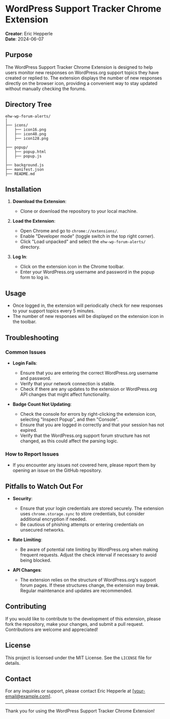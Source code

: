 # WordPress Support Tracker Chrome Extension

**Creator**: Eric Hepperle  
**Date**: 2024-06-07  

## Purpose

The WordPress Support Tracker Chrome Extension is designed to help users monitor new responses on WordPress.org support topics they have created or replied to. The extension displays the number of new responses directly on the browser icon, providing a convenient way to stay updated without manually checking the forums.

## Directory Tree

```
ehw-wp-forum-alerts/
│
├── icons/
│   ├── icon16.png
│   ├── icon48.png
│   ├── icon128.png
│
├── popup/
│   ├── popup.html
│   ├── popup.js
│
├── background.js
├── manifest.json
├── README.md
```

## Installation

1. **Download the Extension**:
    - Clone or download the repository to your local machine.

2. **Load the Extension**:
    - Open Chrome and go to `chrome://extensions/`.
    - Enable "Developer mode" (toggle switch in the top right corner).
    - Click "Load unpacked" and select the `ehw-wp-forum-alerts/` directory.

3. **Log In**:
    - Click on the extension icon in the Chrome toolbar.
    - Enter your WordPress.org username and password in the popup form to log in.

## Usage

- Once logged in, the extension will periodically check for new responses to your support topics every 5 minutes.
- The number of new responses will be displayed on the extension icon in the toolbar.

## Troubleshooting

### Common Issues

- **Login Fails**:
  - Ensure that you are entering the correct WordPress.org username and password.
  - Verify that your network connection is stable.
  - Check if there are any updates to the extension or WordPress.org API changes that might affect functionality.

- **Badge Count Not Updating**:
  - Check the console for errors by right-clicking the extension icon, selecting "Inspect Popup", and then "Console".
  - Ensure that you are logged in correctly and that your session has not expired.
  - Verify that the WordPress.org support forum structure has not changed, as this could affect the parsing logic.

### How to Report Issues

- If you encounter any issues not covered here, please report them by opening an issue on the GitHub repository.

## Pitfalls to Watch Out For

- **Security**:
  - Ensure that your login credentials are stored securely. The extension uses `chrome.storage.sync` to store credentials, but consider additional encryption if needed.
  - Be cautious of phishing attempts or entering credentials on unsecured networks.

- **Rate Limiting**:
  - Be aware of potential rate limiting by WordPress.org when making frequent requests. Adjust the check interval if necessary to avoid being blocked.

- **API Changes**:
  - The extension relies on the structure of WordPress.org's support forum pages. If these structures change, the extension may break. Regular maintenance and updates are recommended.

## Contributing

If you would like to contribute to the development of this extension, please fork the repository, make your changes, and submit a pull request. Contributions are welcome and appreciated!

## License

This project is licensed under the MIT License. See the `LICENSE` file for details.

## Contact

For any inquiries or support, please contact Eric Hepperle at [your-email@example.com].

---

Thank you for using the WordPress Support Tracker Chrome Extension!